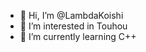 - 👋 Hi, I’m @LambdaKoishi
- 👀 I’m interested in Touhou
- 🌱 I’m currently learning C++

<!---
LambdaKoishi/LambdaKoishi is a ✨ special ✨ repository because its `README.md` (this file) appears on your GitHub profile.
You can click the Preview link to take a look at your changes.
--->
